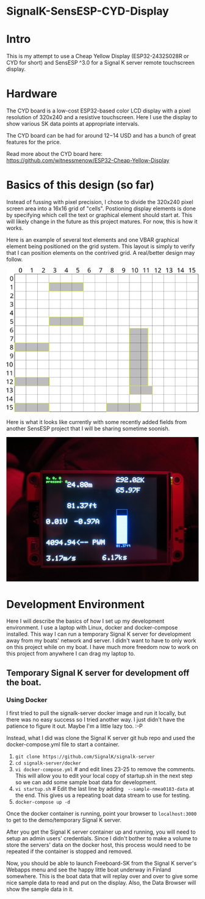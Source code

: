 SignalK-SensESP-CYD-Display
===========================

# Intro
This is my attempt to use a Cheap Yellow Display (ESP32-2432S028R or CYD for short) and SensESP ^3.0 for a Signal K server remote touchscreen display. 

# Hardware
The CYD board is a low-cost ESP32-based color LCD display with a pixel resolution of 320x240 and a resistive touchscreen. Here I use the display to show various SK data points at appropriate intervals. 

The CYD board can be had for around $12-$14 USD and has a bunch of great features for the price.

Read more about the CYD board here: https://github.com/witnessmenow/ESP32-Cheap-Yellow-Display

# Basics of this design (so far)
Instead of fussing with pixel precision, I chose to divide the 320x240 pixel screen area into a 16x16 grid of "cells". Postioning display elements is done by specifying which cell the text or graphical element should start at. This will likely change in the future as this project matures. For now, this is how it works.

Here is an example of several text elements and one VBAR graphical element being positioned on the grid system. This layout is simply to verify that I can position elements on the contrived grid. A real/better design may follow. 

![Grid system for positioning data on the display](src/displays/images/CYD_Display_Scaffold.svg?raw=false)

Here is what it looks like currently with some recently added fields from another SensESP project that I will be sharing sometime soonish.

![photo of the Cheap Yellow Display displaying data from an SK server](src/displays/images/photo_of_CYD_SK_Display.JPG?raw=false)


# Development Environment
Here I will describe the basics of how I set up my development environment. I use a laptop with Linux, docker and docker-compose installed. This way I can run a temporary Signal K server for development away from my boats' network and server. I didn't want to have to only work on this project while on my boat. I have much more freedom now to work on this project from anywhere I can drag my laptop to.

## Temporary Signal K server for development off the boat. 

### Using Docker
I first tried to pull the signalk-server docker image and run it locally, but there was no easy success so I tried another way. I just didn't have the patience to figure it out. Maybe I'm a little lazy too. :-P

Instead, what I did was clone the Signal K server git hub repo and used the docker-compose.yml file to start a container.
1) ```git clone https://github.com/SignalK/signalk-server```
2) ```cd signalk-server/docker```
3) ```vi docker-compose.yml``` # and edit lines 23-25 to remove the comments. This will allow you to edit your local copy of startup.sh in the next step so we can add some sample boat data for development.
4) ```vi startup.sh``` # Edit the last line by adding ``` --sample-nmea0183-data``` at the end. This gives us a repeating boat data stream to use for testing.
5) ```docker-compose up -d```

Once the docker container is running, point your browser to ```localhost:3000``` to get to the demo/temporary Signal K server.

After you get the Signal K server container up and running, you will need to setup an admin users' credentials. Since I didn't bother to make a volume to store the servers' data on the docker host, this process would need to be repeated if the container is stopped and removed.

Now, you should be able to launch Freeboard-SK from the Signal K server's Webapps menu and see the happy little boat underway in Finland somewhere. This is the boat data that will replay over and over to give some nice sample data to read and put on the display. Also, the Data Browser will show the sample data in it.

